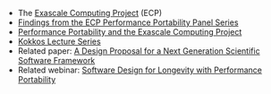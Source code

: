 <!-- design -->
  * The [Exascale Computing Project](https://www.exascaleproject.org/) (ECP)
  * [Findings from the ECP Performance Portability Panel Series](https://doi.org/10.6084/m9.figshare.13283714.v1)
  * [Performance Portability and the Exascale Computing Project](https://bssw.io/blog_posts/performance-portability-and-the-exascale-computing-project)
  * [Kokkos Lecture Series](https://www.exascaleproject.org/event/kokkos-class-series)
  * Related paper: [A Design Proposal for a Next Generation Scientific Software Framework](https://doi.org/10.1007/978-3-319-27308-2_19)
  * Related webinar: [Software Design for Longevity with Performance Portability](https://bssw.io/events/webinar-software-design-for-longevity-with-performance-portability)
